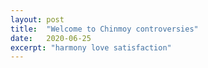 ```yaml
---
layout: post
title:  "Welcome to Chinmoy controversies"
date:   2020-06-25
excerpt: "harmony love satisfaction"
---
```

